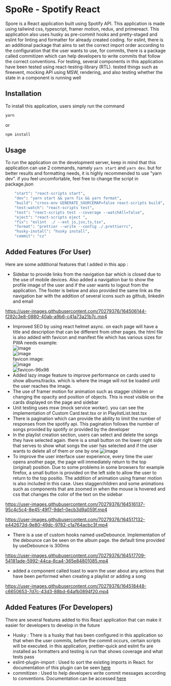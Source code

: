 # SpoRe - Spotify React

Spore is a React application built using Spotify API. This application is made using tailwind css, typescript, framer motion, redux, and primereact. This application also uses husky as pre-commit hooks and pretty-staged and eslint for linting and formatter for already created coding. for eslint, there is an additional package that aims to set the correct import order according to the configuration that the user wants to use, for commits,  there is a package called commitizen which can help developers to write commits that follow the correct conventions. For testing, several components in this application have been tested using react-testing-library (RTL). tested things such as fireevent, mocking API using MSW, rendering, and also testing whether the state in a component is running well

## Installation
To install this application, users simply run the command
```bash
yarn
```
or
```bash
npm install
```

## Usage
To run the application on the development server, keep in mind that this application can use 2 commands, namely 
```yarn start``` and ```yarn dev```. but for better results and formatting needs, it is highly recommended to use "yarn dev". if you feel uncomfortable, feel free to change the script in package.json
```bash
    "start": "react-scripts start",
    "dev": "yarn start && yarn fix && yarn format",
    "build": "cross-env GENERATE_SOURCEMAP=false react-scripts build",
    "test:watch": "react-scripts test",
    "test": "react-scripts test --coverage --watchAll=false",
    "eject": "react-scripts eject ",
    "fix": "eslint  ./ --ext js,jsx,ts,tsx",
    "format": "prettier --write --config ./.prettierrc",
    "husky-install": "husky install",
    "commit": "cz"
 ```

## Added Features (For User)
Here are some additional features that I added in this app :
- Sidebar to provide links from the navigation bar which is closed due to the use of mobile devices. Also added a navigation bar to show the profile image of the user and if the user wants to logout from the application. The footer is below and also provided the same link as the navigation bar with the addition of several icons such as github, linkedin and email


https://user-images.githubusercontent.com/70279376/164506144-f292c3e8-0880-40ab-a9b6-c41a73a21b7c.mp4


- Improved SEO by using react helmet async. on each page will have a title and description that can be different from other pages. the html file is also added with favicon and manifest file which has various sizes for PWA needs
example: <br>
![image](https://user-images.githubusercontent.com/70279376/164506450-cacc067b-cae5-484e-8a39-27a089710a95.png) <br>
![image](https://user-images.githubusercontent.com/70279376/164506519-bc09a889-04e5-4710-afba-1cd451f904b7.png) <br>
favicon image: <br>
![image](https://user-images.githubusercontent.com/70279376/164520614-56cd4a7e-1156-410c-9978-ef6051d2c3f3.png)<br>
![favicon-96x96](https://user-images.githubusercontent.com/70279376/164502561-908d430d-a5d4-489d-9995-8059d2654de4.png)
- Added lazy image feature to improve performance on cards used to show albums/tracks. which is where the image will not be loaded until the user reaches the image.
- The use of framer motion for animation such as stagger children or changing the opacity and position of objects. This is most visible on the cards displayed on the page and sidebar
- Unit testing uses msw (mock service worker). you can see the implementation of Custom Card.test.tsx or in PlaylistList.test.tsx
- There is pagination which can provide the ability to limit the number of responses from the spotify api. This pagination follows the number of songs provided by spotify or provided by the developer
- In the playlist creation section, users can select and delete the songs they have selected again. there is a small button on the lower right side that serves to show what songs the user has selected and if the user wants to delete all of them or one by one
![image](https://user-images.githubusercontent.com/70279376/164505369-50655b53-c6ee-45d4-add9-d2af020b42cd.png)
- To improve the user interface user experience, every time the user opens another page, the page will immediately return to the top (original) position. Due to some problems in some browsers for example firefox, a small button is provided on the left side to allow the user to return to the top positio. The addition of animation using framer motion is also included in this case. Uses staggerchildren and some animations such as components that are zoomed in when the mouse is hovered and css that changes the color of the text on the sidebar


https://user-images.githubusercontent.com/70279376/164516137-95c4c5c4-8e45-49f7-9de1-0ecb3d9a059f.mp4






https://user-images.githubusercontent.com/70279376/164517132-e442672d-9e80-49dc-9782-c1a764acbc3f.mp4


- There is a use of custom hooks named useDebounce. Implementation of the debounce can be seen on the album page. the default time provided by useDebounce is 300ms

https://user-images.githubusercontent.com/70279376/164517709-54181ade-5992-44ca-8ca4-365e84801085.mp4

- added a component called toast to warn the user about any actions that have been performed when creating a playlist or adding a song



https://user-images.githubusercontent.com/70279376/164518448-c6650653-7d7c-43d3-88bd-64afb0894f20.mp4


## Added Features (For Developers)
There are several features added to this React application that can make it easier for developers to develop in the future
- Husky : There is a husky that has been configured in this application so that when the user commits, before the commit occurs, certain scripts will be executed. in this application, prettier-quick and eslint fix are installed as formatters and testing is run that shows coverage and what tests pass
- eslint-plugin-import : Used to sort the existing imports in React. for documentation of this plugin can be seen [here](https://github.com/import-js/eslint-plugin-import/blob/main/docs/rules/order.md)
- commitizen : Used to help developers write commit messages according to conventions. Documentation can be accessed [here](https://github.com/commitizen/cz-cli)
